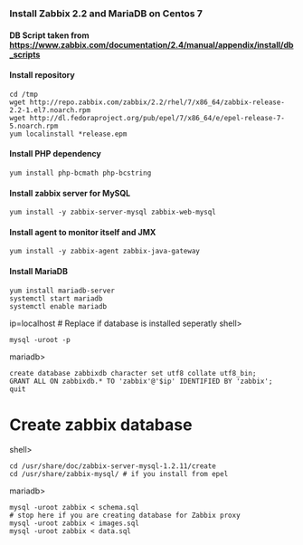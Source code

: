 ### Install Zabbix 2.2 and MariaDB on Centos 7
#### DB Script taken from https://www.zabbix.com/documentation/2.4/manual/appendix/install/db_scripts

#### Install repository
```
cd /tmp
wget http://repo.zabbix.com/zabbix/2.2/rhel/7/x86_64/zabbix-release-2.2-1.el7.noarch.rpm
wget http://dl.fedoraproject.org/pub/epel/7/x86_64/e/epel-release-7-5.noarch.rpm
yum localinstall *release.epm
```

#### Install PHP dependency
```
yum install php-bcmath php-bcstring
```
#### Install zabbix server for MySQL
```
yum install -y zabbix-server-mysql zabbix-web-mysql
```
#### Install agent to monitor itself and JMX
```
yum install -y zabbix-agent zabbix-java-gateway
```

#### Install MariaDB
```
yum install mariadb-server
systemctl start mariadb
systemctl enable mariadb
```
ip=localhost	# Replace if database is installed seperatly
shell>
```
mysql -uroot -p
```
mariadb>
```
create database zabbixdb character set utf8 collate utf8_bin;
GRANT ALL ON zabbixdb.* TO 'zabbix'@'$ip' IDENTIFIED BY 'zabbix';
quit
```

# Create zabbix database
shell>
```
cd /usr/share/doc/zabbix-server-mysql-1.2.11/create
cd /usr/share/zabbix-mysql/	# if you install from epel
```
mariadb>
```
mysql -uroot zabbix < schema.sql
# stop here if you are creating database for Zabbix proxy
mysql -uroot zabbix < images.sql
mysql -uroot zabbix < data.sql
